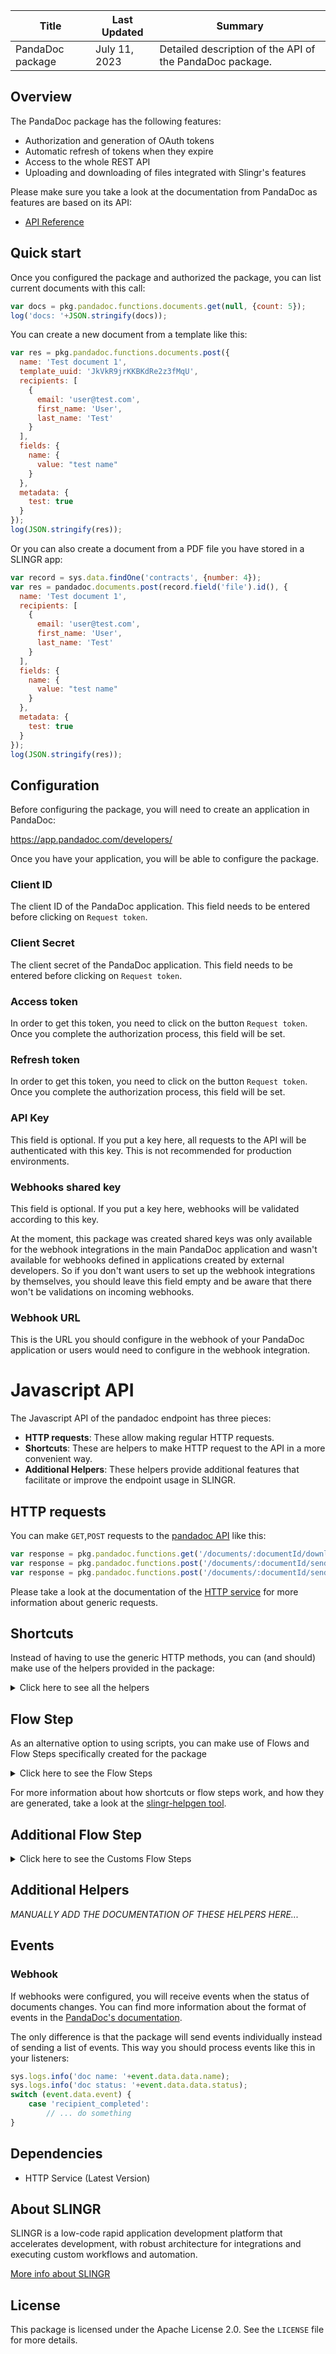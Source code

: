 <table>
    <thead>
    <tr>
        <th>Title</th>
        <th>Last Updated</th>
        <th>Summary</th>
    </tr>
    </thead>
    <tbody>
    <tr>
        <td>PandaDoc package</td>
        <td>July 11, 2023</td>
        <td>Detailed description of the API of the PandaDoc package.</td>
    </tr>
    </tbody>
</table>

## Overview

The PandaDoc package has the following features:
 
- Authorization and generation of OAuth tokens
- Automatic refresh of tokens when they expire
- Access to the whole REST API
- Uploading and downloading of files integrated with Slingr's features

Please make sure you take a look at the documentation from PandaDoc as features are based on its API:

- [API Reference](https://developers.pandadoc.com/v1/reference)

## Quick start

Once you configured the package and authorized the package, you can list current documents with this call:

```js
var docs = pkg.pandadoc.functions.documents.get(null, {count: 5});
log('docs: '+JSON.stringify(docs));
```

You can create a new document from a template like this:

```js
var res = pkg.pandadoc.functions.documents.post({
  name: 'Test document 1',
  template_uuid: 'JkVkR9jrKKBKdRe2z3fMqU',
  recipients: [  
    {  
      email: 'user@test.com',
      first_name: 'User',
      last_name: 'Test'
    }
  ],
  fields: {  
    name: {  
      value: "test name"
    }
  },
  metadata: {  
    test: true
  }
});
log(JSON.stringify(res));
```

Or you can also create a document from a PDF file you have stored in a SLINGR app:

```js
var record = sys.data.findOne('contracts', {number: 4});
var res = pandadoc.documents.post(record.field('file').id(), {
  name: 'Test document 1',
  recipients: [  
    {  
      email: 'user@test.com',
      first_name: 'User',
      last_name: 'Test'
    }
  ],
  fields: {  
    name: {  
      value: "test name"
    }
  },
  metadata: {  
    test: true
  }
});
log(JSON.stringify(res));
```

## Configuration

Before configuring the package, you will need to create an application in PandaDoc:

https://app.pandadoc.com/developers/

Once you have your application, you will be able to configure the package.

### Client ID

The client ID of the PandaDoc application. This field needs to be entered before clicking on `Request token`.

### Client Secret

The client secret of the PandaDoc application. This field needs to be entered before clicking on `Request token`.

### Access token

In order to get this token, you need to click on the button `Request token`.
Once you complete the authorization process,
this field will be set.

### Refresh token

In order to get this token, you need to click on the button `Request token`. 
Once you complete the authorization process,
this field will be set.

### API Key

This field is optional. If you put a key here, all requests to the API will be authenticated with this key. This is not recommended for production environments.

### Webhooks shared key

This field is optional. If you put a key here, webhooks will be validated according to this key.

At the moment, this package was created shared keys was only available for the webhook integrations in the main
PandaDoc application and wasn't available for webhooks defined in applications created by external developers. So if
you don't want users to set up the webhook integrations by themselves, you should leave this field empty and be
aware that there won't be validations on incoming webhooks.

### Webhook URL

This is the URL you should configure in the webhook of your PandaDoc application or users would need to configure
in the webhook integration.


# Javascript API

The Javascript API of the pandadoc endpoint has three pieces:

- **HTTP requests**: These allow making regular HTTP requests.
- **Shortcuts**: These are helpers to make HTTP request to the API in a more convenient way.
- **Additional Helpers**: These helpers provide additional features that facilitate or improve the endpoint usage in SLINGR.

## HTTP requests
You can make `GET`,`POST` requests to the [pandadoc API](https://api.pandadoc.com) like this:
```javascript
var response = pkg.pandadoc.functions.get('/documents/:documentId/download')
var response = pkg.pandadoc.functions.post('/documents/:documentId/send', body)
var response = pkg.pandadoc.functions.post('/documents/:documentId/send')
```

Please take a look at the documentation of the [HTTP service](https://github.com/slingr-stack/http-service#javascript-api)
for more information about generic requests.

## Shortcuts

Instead of having to use the generic HTTP methods, you can (and should) make use of the helpers provided in the package:
<details>
    <summary>Click here to see all the helpers</summary>

<br>

* API URL: '/documents'
* HTTP Method: 'GET'
```javascript
pkg.pandadoc.functions.documents.get()
```
---
* API URL: '/documents/:documentId'
* HTTP Method: 'GET'
```javascript
pkg.pandadoc.functions.documents.get()
```
---
* API URL: '/documents/:documentId/details'
* HTTP Method: 'GET'
```javascript
pkg.pandadoc.functions.documents.details.get(documentId)
```
---
* API URL: '/documents/:documentId/download'
* HTTP Method: 'GET'
```javascript
pkg.pandadoc.functions.documents.download.get(documentId)
```
---
* API URL: '/templates'
* HTTP Method: 'GET'
```javascript
pkg.pandadoc.functions.templates.get()
```
---
* API URL: '/templates/:templateId/details'
* HTTP Method: 'GET'
```javascript
pkg.pandadoc.functions.templates.details.get(templateId)
```
---
* API URL: '/documents'
* HTTP Method: 'POST'
```javascript
pkg.pandadoc.functions.documents.post(body)
```
---
* API URL: '/documents/:fileId'
* HTTP Method: 'POST'
```javascript
pkg.pandadoc.functions.documents.post(fileId, body)
```
---
* API URL: '/documents/:documentId/send'
* HTTP Method: 'POST'
```javascript
pkg.pandadoc.functions.documents.send.post(documentId, body)
```
---
* API URL: '/documents/:documentId/session'
* HTTP Method: 'POST'
```javascript
pkg.pandadoc.functions.documents.session.post(documentId, body)
```
---

</details>

## Flow Step

As an alternative option to using scripts, you can make use of Flows and Flow Steps specifically created for the package
<details>
    <summary>Click here to see the Flow Steps</summary>

<br>



### Generic Flow Step

Generic flow step for full use of the entire package and its services.

<h3>Inputs</h3>

<table>
    <thead>
    <tr>
        <th>Label</th>
        <th>Type</th>
        <th>Required</th>
        <th>Default</th>
        <th>Visibility</th>
        <th>Description</th>
    </tr>
    </thead>
    <tbody>
    <tr>
        <td>URL (Method)</td>
        <td>choice</td>
        <td>yes</td>
        <td> - </td>
        <td>Always</td>
        <td>
            This is the http method to be used against the package. <br>
            Possible values are: <br>
            <i><strong>GET,POST</strong></i>
        </td>
    </tr>
    <tr>
        <td>URL (Path)</td>
        <td>choice</td>
        <td>yes</td>
        <td> - </td>
        <td>Always</td>
        <td>
            The url to which this package will send the request. This is the exact service to which the http request will be made. <br>
            Possible values are: <br>
            <i><strong>/documents<br>/documents/{documentId}<br>/documents/{documentId}/details<br>/documents/{documentId}/download<br>/templates<br>/templates/{templateId}/details<br>/documents<br>/documents/{fileId}<br>/documents/{documentId}/send<br>/documents/{documentId}/session<br></strong></i>
        </td>
    </tr>
    <tr>
        <td>Headers</td>
        <td>keyValue</td>
        <td>no</td>
        <td> - </td>
        <td>Always</td>
        <td>
            Used when you want to have a custom http header for the request.
        </td>
    </tr>
    <tr>
        <td>Query Params</td>
        <td>keyValue</td>
        <td>no</td>
        <td> - </td>
        <td>Always</td>
        <td>
            Used when you want to have a custom query params for the http call.
        </td>
    </tr>
    <tr>
        <td>Body</td>
        <td>json</td>
        <td>no</td>
        <td> - </td>
        <td>Always</td>
        <td>
            A payload of data can be sent to the server in the body of the request.
        </td>
    </tr>
    <tr>
        <td>Override Settings</td>
        <td>boolean</td>
        <td>no</td>
        <td> false </td>
        <td>Always</td>
        <td></td>
    </tr>
    <tr>
        <td>Follow Redirect</td>
        <td>boolean</td>
        <td>no</td>
        <td> false </td>
        <td> overrideSettings </td>
        <td>Indicates that the resource has to be downloaded into a file instead of returning it in the response.</td>
    </tr>
    <tr>
        <td>Download</td>
        <td>boolean</td>
        <td>no</td>
        <td> false </td>
        <td> overrideSettings </td>
        <td>If true the method won't return until the file has been downloaded, and it will return all the information of the file.</td>
    </tr>
    <tr>
        <td>File name</td>
        <td>text</td>
        <td>no</td>
        <td></td>
        <td> overrideSettings </td>
        <td>If provided, the file will be stored with this name. If empty the file name will be calculated from the URL.</td>
    </tr>
    <tr>
        <td>Full response</td>
        <td> boolean </td>
        <td>no</td>
        <td> false </td>
        <td> overrideSettings </td>
        <td>Include extended information about response</td>
    </tr>
    <tr>
        <td>Connection Timeout</td>
        <td> number </td>
        <td>no</td>
        <td> 5000 </td>
        <td> overrideSettings </td>
        <td>Connect a timeout interval, in milliseconds (0 = infinity).</td>
    </tr>
    <tr>
        <td>Read Timeout</td>
        <td> number </td>
        <td>no</td>
        <td> 60000 </td>
        <td> overrideSettings </td>
        <td>Read a timeout interval, in milliseconds (0 = infinity).</td>
    </tr>
    </tbody>
</table>

<h3>Outputs</h3>

<table>
    <thead>
    <tr>
        <th>Name</th>
        <th>Type</th>
        <th>Description</th>
    </tr>
    </thead>
    <tbody>
    <tr>
        <td>response</td>
        <td>object</td>
        <td>
            Object resulting from the response to the package call.
        </td>
    </tr>
    </tbody>
</table>


</details>

For more information about how shortcuts or flow steps work, and how they are generated,
take a look at the [slingr-helpgen tool](https://github.com/slingr-stack/slingr-helpgen).

## Additional Flow Step


<details>
    <summary>Click here to see the Customs Flow Steps</summary>

<br>


### Create Document From Pdf

Create a pandadoc document from a pdf file.

<table>
    <thead>
    <tr>
        <th>Label</th>
        <th>Type</th>
        <th>Required</th>
        <th>Default</th>
        <th>Visibility</th>
        <th>Description</th>
    </tr>
    </thead>
    <tbody>
    <tr>
        <td>File id</td>
        <td>text</td>
        <td>no</td>
        <td> - </td>
        <td>Always</td>
        <td>
            The id provided by record of the file to create the PDF.
        </td>
    </tr>
    <tr>
        <td>File Name</td>
        <td>text</td>
        <td>no</td>
        <td> - </td>
        <td>Always</td>
        <td>
            The name with which the file is created in Pandadoc.
        </td>
    </tr>
    <tr>
        <td>Recipients</td>
        <td>Multiple texts</td>
        <td>no</td>
        <td> - </td>
        <td>Always</td>
        <td>
            Add a recipient to view or sign your document.
        </td>
    </tr>
    <tr>
        <td>Fields</td>
        <td>keyValue</td>
        <td>no</td>
        <td> - </td>
        <td>Always</td>
        <td>
            You may pass a list of fields/values to pre-fill fields used in a template.
        </td>
    </tr>
    </tbody>
</table>

<table>
    <thead>
    <tr>
        <th>Name</th>
        <th>Type</th>
        <th>Description</th>
    </tr>
    </thead>
    <tbody>
    <tr>
        <td>response</td>
        <td>object</td>
        <td>
            Object resulting from the response to the package call.
        </td>
    </tr>
    </tbody>
</table>

### Download Document

Download a pandadoc document.

<table>
    <thead>
    <tr>
        <th>Label</th>
        <th>Type</th>
        <th>Required</th>
        <th>Default</th>
        <th>Visibility</th>
        <th>Description</th>
    </tr>
    </thead>
    <tbody>
    <tr>
        <td>File id</td>
        <td>text</td>
        <td>no</td>
        <td> - </td>
        <td>Always</td>
        <td>
            The id provided by Pandadoc Service.
        </td>
    </tr>
    <tr>
        <td>File Name</td>
        <td>text</td>
        <td>no</td>
        <td> - </td>
        <td>Always</td>
        <td>
            If provided, the file will be stored with this name.
        </td>
    </tr>
    </tbody>
</table>

<table>
    <thead>
    <tr>
        <th>Name</th>
        <th>Type</th>
        <th>Description</th>
    </tr>
    </thead>
    <tbody>
    <tr>
        <td>response</td>
        <td>object</td>
        <td>
            Object resulting from the response to the package call.
        </td>
    </tr>
    </tbody>
</table>

### List Documents

List all documents on your pandadoc account.

<table>
    <thead>
    <tr>
        <th>Name</th>
        <th>Type</th>
        <th>Description</th>
    </tr>
    </thead>
    <tbody>
    <tr>
        <td>response</td>
        <td>object</td>
        <td>
            Object resulting from the response to the package call.
        </td>
    </tr>
    </tbody>
</table>

### Send Document

Move a document to send status and send an optional email.

<table>
    <thead>
    <tr>
        <th>Label</th>
        <th>Type</th>
        <th>Required</th>
        <th>Default</th>
        <th>Visibility</th>
        <th>Description</th>
    </tr>
    </thead>
    <tbody>
    <tr>
        <td>File id</td>
        <td>text</td>
        <td>no</td>
        <td> - </td>
        <td>Always</td>
        <td>
            The id provided by Pandadoc Service.
        </td>
    </tr>
    <tr>
        <td>Subject</td>
        <td>text/email</td>
        <td>no</td>
        <td> - </td>
        <td>Always</td>
        <td>
            Value that will be used as the email subject.
        </td>
    </tr>
    <tr>
        <td>Message</td>
        <td>text</td>
        <td>no</td>
        <td> - </td>
        <td>Always</td>
        <td>
            A message which will be sent by email with a link to a document to sign.
        </td>
    </tr>
    <tr>
        <td>Silent</td>
        <td>boolean</td>
        <td>no</td>
        <td> false </td>
        <td>Always</td>
        <td>
            Disables sent, viewed, comment and completed email notifications for document recipients and the document sender. By default, notification emails are sent for specific actions. If set as true, it won't affect "Approve document" email notification sent to the Approver.
        </td>
    </tr>
    </tbody>
</table>

<table>
    <thead>
    <tr>
        <th>Name</th>
        <th>Type</th>
        <th>Description</th>
    </tr>
    </thead>
    <tbody>
    <tr>
        <td>response</td>
        <td>object</td>
        <td>
            Object resulting from the response to the package call.
        </td>
    </tr>
    </tbody>
</table>


</details>

## Additional Helpers
*MANUALLY ADD THE DOCUMENTATION OF THESE HELPERS HERE...*


## Events

### Webhook

If webhooks were configured, you will receive events when the status of documents changes. You can find more information
about the format of events in the [PandaDoc's documentation](https://developers.pandadoc.com/v1/reference#on-document-status-change).

The only difference is that the package will send events individually instead of sending a list of events. This way you
should process events like this in your listeners:

```js
sys.logs.info('doc name: '+event.data.data.name);
sys.logs.info('doc status: '+event.data.data.status);
switch (event.data.event) {
    case 'recipient_completed':
        // ... do something
}
```

## Dependencies
* HTTP Service (Latest Version)

## About SLINGR

SLINGR is a low-code rapid application development platform that accelerates development, with robust architecture for integrations and executing custom workflows and automation.

[More info about SLINGR](https://slingr.io)

## License

This package is licensed under the Apache License 2.0. See the `LICENSE` file for more details.
